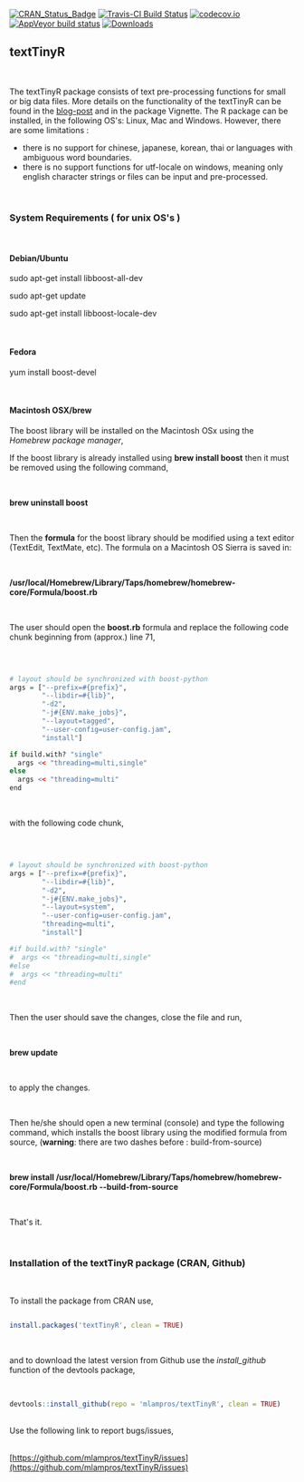 [![CRAN_Status_Badge](http://www.r-pkg.org/badges/version/textTinyR)](http://cran.r-project.org/package=textTinyR)
[![Travis-CI Build Status](https://travis-ci.org/mlampros/textTinyR.svg?branch=master)](https://travis-ci.org/mlampros/textTinyR)
[![codecov.io](https://codecov.io/github/mlampros/textTinyR/coverage.svg?branch=master)](https://codecov.io/github/mlampros/textTinyR?branch=master)
[![AppVeyor build status](https://ci.appveyor.com/api/projects/status/github/mlampros/textTinyR?branch=master&svg=true)](https://ci.appveyor.com/project/mlampros/textTinyR/branch/master)
[![Downloads](http://cranlogs.r-pkg.org/badges/grand-total/textTinyR?color=blue)](http://www.r-pkg.org/pkg/textTinyR)


## textTinyR
<br>

The textTinyR package consists of text pre-processing functions for small or big data files. More details on the functionality of the textTinyR can be found in the [blog-post](http://mlampros.github.io/2017/01/05/textTinyR_package/) and in the package Vignette. The R package can be installed, in the following OS's: Linux, Mac and Windows. However, there are some limitations :

* there is no support for chinese, japanese, korean, thai or languages with ambiguous word boundaries.
* there is no support functions for utf-locale on windows, meaning only english character strings or files can be input and pre-processed.

<br>


### **System Requirements ( for unix OS's )**

<br>

#### **Debian/Ubuntu**


sudo apt-get install libboost-all-dev

sudo apt-get update

sudo apt-get install libboost-locale-dev

<br>

#### **Fedora**


yum install boost-devel

<br>

#### **Macintosh OSX/brew**


The boost library will be installed on the Macintosh OSx using the *Homebrew package manager*, 

If the boost library is already installed using **brew install boost** then it must be removed using the following command, 

<br>

**brew uninstall boost**

<br>


Then the **formula** for the boost library should be modified using a text editor (TextEdit, TextMate, etc). The formula on a Macintosh OS Sierra is saved in:

<br>

**/usr/local/Homebrew/Library/Taps/homebrew/homebrew-core/Formula/boost.rb**

<br>

The user should open the **boost.rb** formula and replace the following code chunk beginning from (approx.) line 71,

<br>

```R

# layout should be synchronized with boost-python
args = ["--prefix=#{prefix}",
        "--libdir=#{lib}",
        "-d2",
        "-j#{ENV.make_jobs}",
        "--layout=tagged",
        "--user-config=user-config.jam",
        "install"]

if build.with? "single"
  args << "threading=multi,single"
else
  args << "threading=multi"
end

```

<br>

with the following code chunk, 

<br>

```R

# layout should be synchronized with boost-python
args = ["--prefix=#{prefix}",
        "--libdir=#{lib}",
        "-d2",
        "-j#{ENV.make_jobs}",
        "--layout=system", 
        "--user-config=user-config.jam",
        "threading=multi",
        "install"]

#if build.with? "single"
#  args << "threading=multi,single"
#else
#  args << "threading=multi"
#end

```

<br>

Then the user should save the changes, close the file and run,

<br>

**brew update**

<br>

to apply the changes.

<br>

Then he/she should open a new terminal (console) and type the following command, which installs the boost library using the modified formula from source, (**warning**: there are two dashes before : build-from-source)

<br>

**brew install /usr/local/Homebrew/Library/Taps/homebrew/homebrew-core/Formula/boost.rb --build-from-source**

<br>

That's it.

<br>

### **Installation of the textTinyR package (CRAN, Github)**

<br>

To install the package from CRAN use, 

```R

install.packages('textTinyR', clean = TRUE)


```
<br>

and to download the latest version from Github use the *install_github* function of the devtools package,
<br><br>

```R

devtools::install_github(repo = 'mlampros/textTinyR', clean = TRUE)


```
<br>
Use the following link to report bugs/issues,
<br><br>

[https://github.com/mlampros/textTinyR/issues](https://github.com/mlampros/textTinyR/issues)
